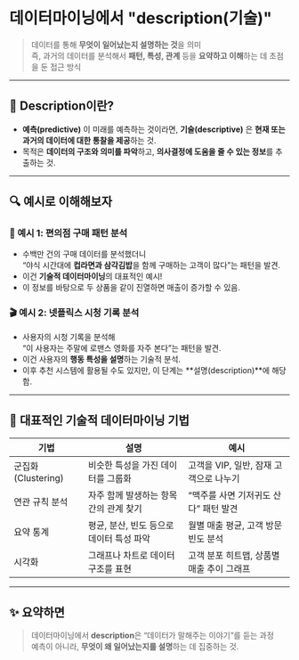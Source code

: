 # 데이터마이닝에서 "description(기술)"
> 데이터를 통해 **무엇이 일어났는지 설명하는 것**을 의미  
> 즉, 과거의 데이터를 분석해서 **패턴, 특성, 관계** 등을 **요약하고 이해**하는 데 초점을 둔 접근 방식

---

## 📘 Description이란?

- **예측(predictive)** 이 미래를 예측하는 것이라면,  **기술(descriptive)** 은 **현재 또는 과거의 데이터에 대한 통찰을 제공**하는 것.
- 목적은 **데이터의 구조와 의미를 파악**하고, **의사결정에 도움을 줄 수 있는 정보**를 추출하는 것.

---

## 🔍 예시로 이해해보자

### 🛒 예시 1: 편의점 구매 패턴 분석
- 수백만 건의 구매 데이터를 분석했더니  
  “야식 시간대에 **컵라면과 삼각김밥**을 함께 구매하는 고객이 많다”는 패턴을 발견.
- 이건 **기술적 데이터마이닝**의 대표적인 예시!
- 이 정보를 바탕으로 두 상품을 같이 진열하면 매출이 증가할 수 있음.

### 🎬 예시 2: 넷플릭스 시청 기록 분석
- 사용자의 시청 기록을 분석해  
  “이 사용자는 주말에 로맨스 영화를 자주 본다”는 패턴을 발견.
- 이건 사용자의 **행동 특성을 설명**하는 기술적 분석.
- 이후 추천 시스템에 활용될 수도 있지만, 이 단계는 **설명(description)**에 해당함.

---

## 🧠 대표적인 기술적 데이터마이닝 기법

| 기법             | 설명                                      | 예시                                 |
|------------------|-------------------------------------------|--------------------------------------|
| 군집화 (Clustering) | 비슷한 특성을 가진 데이터를 그룹화         | 고객을 VIP, 일반, 잠재 고객으로 나누기 |
| 연관 규칙 분석     | 자주 함께 발생하는 항목 간의 관계 찾기     | “맥주를 사면 기저귀도 산다” 패턴 발견 |
| 요약 통계         | 평균, 분산, 빈도 등으로 데이터 특성 파악    | 월별 매출 평균, 고객 방문 빈도 분석   |
| 시각화            | 그래프나 차트로 데이터 구조를 표현          | 고객 분포 히트맵, 상품별 매출 추이 그래프 |

---

## ✨ 요약하면

> 데이터마이닝에서 **description**은 “데이터가 말해주는 이야기”를 듣는 과정  
> 예측이 아니라, **무엇이 왜 일어났는지를 설명**하는 데 집중하는 것.
